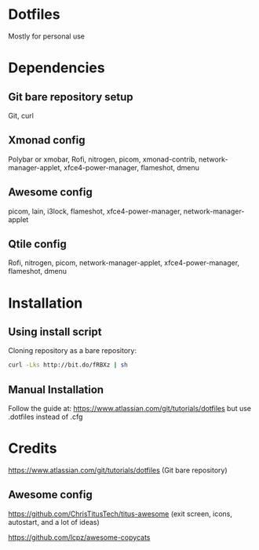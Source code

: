 # Dotfiles

Mostly for personal use

# Dependencies
## Git bare repository setup

Git, curl

## Xmonad config

Polybar or xmobar, Rofi, nitrogen, picom, xmonad-contrib, network-manager-applet, xfce4-power-manager, flameshot, dmenu

## Awesome config

picom, lain, i3lock, flameshot, xfce4-power-manager, network-manager-applet

## Qtile config

Rofi, nitrogen, picom, network-manager-applet, xfce4-power-manager, flameshot, dmenu

# Installation
## Using install script

Cloning repository as a bare repository:

```sh
curl -Lks http://bit.do/fRBXz | sh
```

## Manual Installation

Follow the guide at: https://www.atlassian.com/git/tutorials/dotfiles but use .dotfiles instead of .cfg

# Credits
https://www.atlassian.com/git/tutorials/dotfiles (Git bare repository)

## Awesome config
https://github.com/ChrisTitusTech/titus-awesome (exit screen, icons, autostart, and a lot of ideas)

https://github.com/lcpz/awesome-copycats
